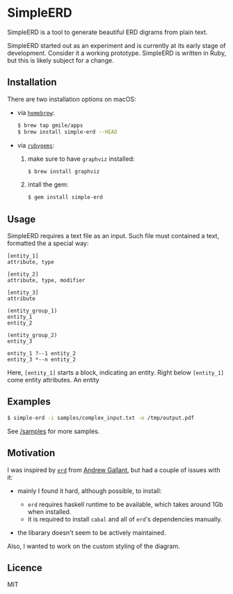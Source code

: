 # SimpleERD

SimpleERD is a tool to generate beautiful ERD digrams from plain text.

SimpleERD started out as an experiment and is currently at its early stage of development. Consider it a working prototype. SimpleERD is written in Ruby, but this is likely subject for a change.

## Installation

There are two installation options on macOS:

* via [`homebrew`](https://brew.sh):

  ```bash
  $ brew tap gmile/apps
  $ brew install simple-erd --HEAD
  ```

* via [`rubygems`](https://rubygems.org):

  1. make sure to have `graphviz` installed:

      ```bash
      $ brew install graphviz
      ```

  2. intall the gem:

      ```bash
      $ gem install simple-erd
      ```

## Usage

SimpleERD requires a text file as an input. Such file must contained a text, formatted the a special way:

```
[entity_1]
attribute, type

[entity_2]
attribute, type, modifier

[entity_3]
attribute

(entity_group_1)
entity_1
entity_2

(entity_group_2)
entity_3

entity_1 ?--1 entity_2
entity_3 *--n entity_2
```

Here, `[entity_1]` starts a block, indicating an entity. Right below `[entity_1]` come entity attributes. An entity

## Examples

```bash
$ simple-erd -i samples/complex_input.txt -o /tmp/output.pdf
```

See [/samples](/samples) for more samples.

## Motivation

I was inspired by [`erd`](https://github.com/BurntSushi/erd) from [Andrew Gallant](https://github.com/BurntSushi), but had a couple of issues with it:

* mainly I found it hard, although possible, to install:

  * `erd` requires haskell runtime to be available, which takes around 1Gb when installed.
  * it is required to install `cabal` and all of `erd`'s dependencies manually.

* the libarary doesn't seem to be actively maintained.

Also, I wanted to work on the custom styling of the diagram.

## Licence

MIT
